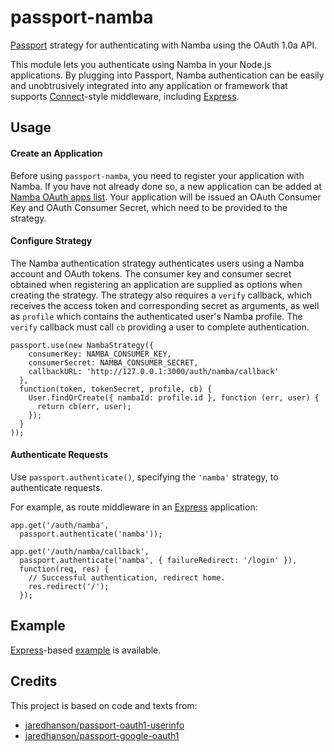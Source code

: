 # passport-namba

[Passport](http://passportjs.org/) strategy for authenticating with Namba using the OAuth 1.0a API.

This module lets you authenticate using Namba in your Node.js applications. By plugging into Passport, Namba
authentication can be easily and unobtrusively integrated into any application or framework that supports
[Connect](http://www.senchalabs.org/connect/)-style middleware, including [Express](http://expressjs.com/).

## Usage

#### Create an Application

Before using `passport-namba`, you need to register your application with Namba. If you have not already done so, a new
application can be added at [Namba OAuth apps list](http://dev.namba.kz/applications/list.php). Your application will be
issued an OAuth Consumer Key and OAuth Consumer Secret, which need to be provided to the strategy.

#### Configure Strategy

The Namba authentication strategy authenticates users using a Namba account and OAuth tokens. The consumer key and
consumer secret obtained when registering an application are supplied as options when creating the strategy. The
strategy also requires a `verify` callback, which receives the access token and corresponding secret as arguments, as
well as `profile` which contains the authenticated user's Namba profile. The `verify` callback must call `cb`
providing a user to complete authentication.

    passport.use(new NambaStrategy({
        consumerKey: NAMBA_CONSUMER_KEY,
        consumerSecret: NAMBA_CONSUMER_SECRET,
        callbackURL: 'http://127.0.0.1:3000/auth/namba/callback'
      },
      function(token, tokenSecret, profile, cb) {
        User.findOrCreate({ nambaId: profile.id }, function (err, user) {
          return cb(err, user);
        });
      }
    ));

#### Authenticate Requests

Use `passport.authenticate()`, specifying the `'namba'` strategy, to authenticate requests.

For example, as route middleware in an [Express](http://expressjs.com/) application:

    app.get('/auth/namba',
      passport.authenticate('namba'));
    
    app.get('/auth/namba/callback', 
      passport.authenticate('namba', { failureRedirect: '/login' }),
      function(req, res) {
        // Successful authentication, redirect home.
        res.redirect('/');
      });

## Example

[Express](http://expressjs.com/)-based
[example](https://github.com/vasilev/passport-namba/blob/main/example/index.js) is available.

## Credits

This project is based on code and texts from:

* [jaredhanson/passport-oauth1-userinfo](https://github.com/jaredhanson/passport-oauth1-userinfo)
* [jaredhanson/passport-google-oauth1](https://github.com/jaredhanson/passport-google-oauth1)
